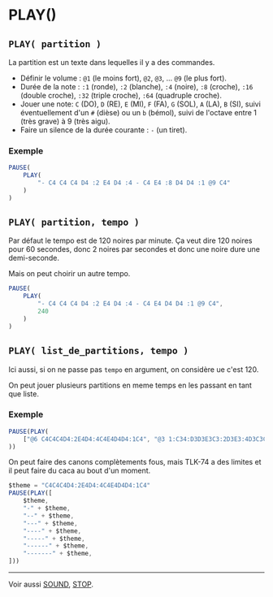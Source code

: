 # PLAY()

## `PLAY( partition )`

La partition est un texte dans lequelles il y a des commandes.

- Définir le volume : `@1` (le moins fort), `@2`, `@3`, ... `@9` (le plus fort).
- Durée de la note : `:1` (ronde), `:2` (blanche), `:4` (noire), `:8` (croche), `:16` (double croche), `:32` (triple croche), `:64` (quadruple croche).
- Jouer une note: `C` (DO), `D` (RE), `E` (MI), `F` (FA), `G` (SOL), `A` (LA), `B` (SI), suivi éventuellement d'un `#` (dièse) ou un `b` (bémol), suivi de l'octave entre 1 (très grave) à 9 (très aigu).
- Faire un silence de la durée courante : `-` (un tiret).

### Exemple

```ts
PAUSE(
    PLAY(
        "- C4 C4 C4 D4 :2 E4 D4 :4 - C4 E4 :8 D4 D4 :1 @9 C4"
    )
)
```

## `PLAY( partition, tempo )`

Par défaut le tempo est de 120 noires par minute. Ça veut dire 120 noires pour 60 secondes, donc 2 noires par secondes et donc une noire dure une demi-seconde.

Mais on peut choirir un autre tempo.

```ts
PAUSE(
    PLAY(
        "- C4 C4 C4 D4 :2 E4 D4 :4 - C4 E4 D4 D4 :1 @9 C4",
        240
    )
)
```

## `PLAY( list_de_partitions, tempo )`

Ici aussi, si on ne passe pas `tempo` en argument, on considère ue c'est 120.

On peut jouer plusieurs partitions en meme temps en les passant en tant que liste.

### Exemple

```ts
PAUSE(PLAY(
    ["@6 C4C4C4D4:2E4D4:4C4E4D4D4:1C4", "@3 1:C34:D3D3E3C3:2D3E3:4D3C3C3C3"]
))
```

On peut faire des canons complètements fous, mais TLK-74 a des limites et il peut faire du caca au bout d'un moment.

```ts
$theme = "C4C4C4D4:2E4D4:4C4E4D4D4:1C4"
PAUSE(PLAY([
    $theme,
    "-" + $theme,
    "--" + $theme,
    "---" + $theme,
    "----" + $theme,
    "-----" + $theme,
    "------" + $theme,
    "-------" + $theme,
]))
```

----

Voir aussi [SOUND](SOUND), [STOP](STOP).
